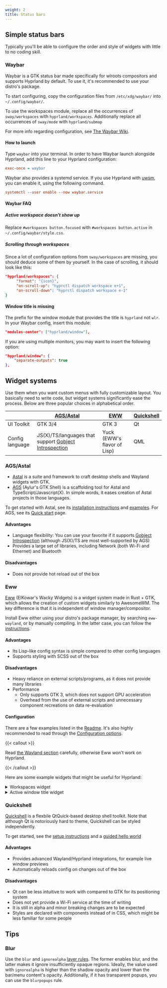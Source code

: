 ```yaml
---
weight: 2
title: Status bars
---
```


## Simple status bars

Typically you'll be able to configure the order and style of widgets with little to no coding skill.

### Waybar

Waybar is a GTK status bar made specifically for wlroots compositors and
supports Hyprland by default. To use it, it's recommended to use your distro's
package.

To start configuring, copy the configuration files from
`/etc/xdg/waybar/` into `~/.config/waybar/`.

To use the workspaces module, replace all the occurrences of `sway/workspaces`
with `hyprland/workspaces`. Additionally replace all occurrences of `sway/mode` with `hyprland/submap`

For more info regarding configuration, see
[The Waybar Wiki](https://github.com/Alexays/Waybar/wiki/Module:-Hyprland).

#### How to launch

Type `waybar` into your terminal. In order to have Waybar launch alongside
Hyprland, add this line to your Hyprland configuration:

```ini
exec-once = waybar
```

Waybar also provides a systemd service. If you use Hyprland with [uwsm](../../Useful-Utilities/Systemd-start), you can enable it, using the following command.

```ini
systemctl --user enable --now waybar.service
```

#### Waybar FAQ

##### Active workspace doesn't show up

Replace `#workspaces button.focused` with `#workspaces button.active` in
`~/.config/waybar/style.css`.

##### Scrolling through workspaces

Since a lot of configuration options from `sway/workspaces` are missing,
you should deduce some of them by yourself. In the case of scrolling, it should
look like this:

```json
"hyprland/workspaces": {
     "format": "{icon}",
     "on-scroll-up": "hyprctl dispatch workspace e+1",
     "on-scroll-down": "hyprctl dispatch workspace e-1"
}
```

#### Window title is missing

The prefix for the window module that provides the title is `hyprland` not `wlr`.
In your Waybar config, insert this module:

```json
"modules-center": ["hyprland/window"],
```

If you are using multiple monitors, you may want to insert the following option:

```json
"hyprland/window": {
    "separate-outputs": true
},
```
## Widget systems

Use them when you want custom menus with fully customizable layout. 
You basically need to write code, but widget systems significantly 
ease the process. 
Below are three popular choices in alphabetical order.

|   | [AGS/Astal](https://aylur.github.io/astal/) | [EWW](https://elkowar.github.io/eww/) | [Quickshell](https://quickshell.outfoxxed.me/) | 
|--------------------------|-------------------|-------------------|-------------------|
| UI Toolkit               | GTK 3/4            | GTK 3             | Qt                |
| Config language          | JS(X)/TS/languages that support [Gobject Introspection](https://en.wikipedia.org/wiki/List_of_language_bindings_for_GTK) | Yuck (EWW's flavor of Lisp) | QML |

### AGS/Astal

- [Astal](https://aylur.github.io/astal/) is a suite and framework to craft desktop shells and Wayland widgets with GTK.
- [AGS](https://aylur.github.io/ags/) (Aylur's GTK Shell) is a scaffolding tool for Astal and TypeScript/Javascript(X).
In simple words, it eases creation of Astal projects in those languages.

To get started with Astal, see its [installation instructions](https://aylur.github.io/astal/guide/installation)
and [examples](https://aylur.github.io/astal/guide/introduction#supported-languages).
For AGS, see its [Quick start](https://aylur.github.io/ags/guide/quick-start.html) page.

#### Advantages
- Language flexibility: You can use your favorite if it supports
[Gobject Introspection](https://en.wikipedia.org/wiki/List_of_language_bindings_for_GTK) (although JS(X)/TS are most well-supported by AGS)
- Provides a large set of libraries, including Network (both Wi-Fi and Ethernet) and Bluetooth

#### Disadvantages
- Does not provide hot reload out of the box

### Eww

[Eww](https://github.com/elkowar/eww) (ElKowar's Wacky Widgets) is a widget
system made in Rust + GTK, which allows the creation of custom widgets
similarly to AwesomeWM. The key difference is that it is independent of window
manager/compositor.

Install Eww either using your distro's package manager, by searching
`eww-wayland`, or by manually compiling. In the latter case, you can follow the
[instructions](https://elkowar.github.io/eww).

#### Advantages
- Its Lisp-like config syntax is simple compared to other config languages
- Supports styling with SCSS out of the box

#### Disadvantages
- Heavy reliance on external scripts/programs, as it does not provide many libraries
- Performance
  - Only supports GTK 3, which does not support GPU acceleration
  - Overhead from the use of external scripts and unnecessary component recreations on data re-evaluation

#### Configuration

There are a few examples listed in the [Readme](https://github.com/elkowar/eww).
It's also highly recommended to read through the
[Configuration options](https://elkowar.github.io/eww/configuration.html).

{{< callout >}}

Read
[the Wayland section](https://elkowar.github.io/eww/configuration.html#wayland)
carefully, otherwise Eww won't work on Hyprland.

{{< /callout >}}

Here are some example widgets that might be useful for Hyprland:

<details>
<summary>Workspaces widget</summary>

This widget displays a list of workspaces 1-10. Each workspace can be clicked on
to jump to it, and scrolling over the widget cycles through them. It supports
different styles for the current workspace, occupied workspaces, and empty
workspaces. It requires [bash](https://linux.die.net/man/1/bash),
[awk](https://linux.die.net/man/1/awk),
[stdbuf](https://linux.die.net/man/1/stdbuf),
[grep](https://linux.die.net/man/1/grep),
[seq](https://linux.die.net/man/1/seq),
[socat](https://linux.die.net/man/1/socat),
[jq](https://stedolan.github.io/jq/), and [Python 3](https://www.python.org/).

##### `~/.config/eww.yuck`

```lisp
...
(deflisten workspaces :initial "[]" "bash ~/.config/eww/scripts/get-workspaces")
(deflisten current_workspace :initial "1" "bash ~/.config/eww/scripts/get-active-workspace")
(defwidget workspaces []
  (eventbox :onscroll "bash ~/.config/eww/scripts/change-active-workspace {} ${current_workspace}" :class "workspaces-widget"
    (box :space-evenly true
      (label :text "${workspaces}${current_workspace}" :visible false)
      (for workspace in workspaces
        (eventbox :onclick "hyprctl dispatch workspace ${workspace.id}"
          (box :class "workspace-entry ${workspace.windows > 0 ? "occupied" : "empty"}"
            (label :text "${workspace.id}" :class "workspace-entry ${workspace.id == current_workspace ? "current" : ""}" )
            )
          )
        )
      )
    )
  )
...
```

##### `~/.config/eww/scripts/change-active-workspace`

```sh
#!/usr/bin/env bash
function clamp {
  min=$1
  max=$2
  val=$3
  python -c "print(max($min, min($val, $max)))"
}

direction=$1
current=$2
if test "$direction" = "down"
then
  target=$(clamp 1 10 $(($current+1)))
  echo "jumping to $target"
  hyprctl dispatch workspace $target
elif test "$direction" = "up"
then
  target=$(clamp 1 10 $(($current-1)))
  echo "jumping to $target"
  hyprctl dispatch workspace $target
fi
```

##### `~/.config/eww/scripts/get-active-workspace`

```sh
#!/usr/bin/env bash

hyprctl monitors -j | jq '.[] | select(.focused) | .activeWorkspace.id'

socat -u UNIX-CONNECT:$XDG_RUNTIME_DIR/hypr/$HYPRLAND_INSTANCE_SIGNATURE/.socket2.sock - |
  stdbuf -o0 awk -F '>>|,' -e '/^workspace>>/ {print $2}' -e '/^focusedmon>>/ {print $3}'
```

##### `~/.config/eww/scripts/get-workspaces`

```sh
#!/usr/bin/env bash

spaces (){
  WORKSPACE_WINDOWS=$(hyprctl workspaces -j | jq 'map({key: .id | tostring, value: .windows}) | from_entries')
  seq 1 10 | jq --argjson windows "${WORKSPACE_WINDOWS}" --slurp -Mc 'map(tostring) | map({id: ., windows: ($windows[.]//0)})'
}

spaces
socat -u UNIX-CONNECT:$XDG_RUNTIME_DIR/hypr/$HYPRLAND_INSTANCE_SIGNATURE/.socket2.sock - | while read -r line; do
  spaces
done
```

</details>

<details>
<summary>Active window title widget</summary>

This widget simply displays the title of the active window. It requires
[awk](https://linux.die.net/man/1/awk),
[stdbuf](https://linux.die.net/man/1/stdbuf),
[socat](https://linux.die.net/man/1/socat), and
[jq](https://stedolan.github.io/jq/).

##### `~/.config/eww/eww.yuck`

```lisp
...
(deflisten window :initial "..." "sh ~/.config/eww/scripts/get-window-title")
(defwidget window_w []
  (box
    (label :text "${window}"
    )
  )
...
```

##### `~/.config/eww/scripts/get-window-title`

```sh
#!/bin/sh
hyprctl activewindow -j | jq --raw-output .title
socat -u UNIX-CONNECT:$XDG_RUNTIME_DIR/hypr/$HYPRLAND_INSTANCE_SIGNATURE/.socket2.sock - | stdbuf -o0 awk -F '>>|,' '/^activewindow>>/{print $3}'
```

</details>

### Quickshell

[Quickshell](https://quickshell.outfoxxed.me/) is a flexbile QtQuick-based desktop shell toolkit.
Note that although Qt is notoriously hard to theme, Quickshell can be styled independently.

To get started, see the 
[setup instructions](https://quickshell.outfoxxed.me/docs/configuration/getting-started/)
and a [guided hello world](https://quickshell.outfoxxed.me/docs/configuration/intro/)

#### Advantages
- Provides advanced Wayland/Hyprland integrations, for example live window previews
- Automatically reloads config on changes out of the box

#### Disadvantages
- Qt can be less intuitive to work with compared to GTK for its positioning system
- Does not yet provide a Wi-Fi service at the time of writing
- It is still in alpha and minor breaking changes are to be expected
- Styles are declared with components instead of in CSS, which might be less familiar for some people

## Tips

### Blur

Use the `blur` and `ignorealpha` [layer rules](https://wiki.hyprland.org/Configuring/Window-Rules/#layer-rules). 
The former enables blur, and the latter makes it ignore insufficiently opaque regions. 
Ideally, the value used with `ignorealpha` is higher than the shadow opacity and lower than the bar/menu content's opacity. 
Additionally, if it has transparent popups, you can use the `blurpopups` rule.

